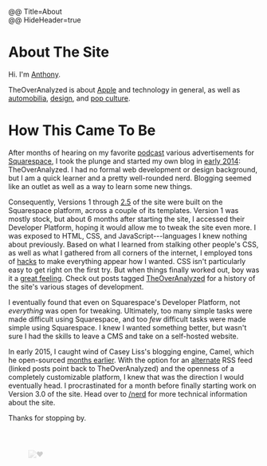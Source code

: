 @@ Title=About  
@@ HideHeader=true  

<style>
	figure.iphone img { margin-top: 3em }
	figure.iphone img { 
		opacity: 0.2;
		-webkit-filter: grayscale(1);
		transition: all 0.2s ease-in-out
	}
	
	.entry:hover figure.iphone img { 
		opacity: 1;
		-webkit-filter: grayscale(0)
	}
</style>

<h1 id="info">About The Site</h1>

Hi. I'm [Anthony][ant].

TheOverAnalyzed is about [Apple][theoveranalyzed] and technology in general, as well as [automobilia][theoveranalyzed 2], [design][theoveranalyzed 3], and [pop culture][theoveranalyzed 4].

<h1 id="howthiscametobe">How This Came To Be</h1>

After months of hearing on my favorite [podcast][atp] various advertisements for [Squarespace][ss], I took the plunge and started my own blog in [early 2014][ear]: TheOverAnalyzed. I had no formal web development or design background, but I am a quick learner and a pretty well-rounded nerd. Blogging seemed like an outlet as well as a way to learn some new things.

Consequently, Versions 1 through [2.5][instagram] of the site were built on the Squarespace platform, across a couple of its templates. Version 1 was mostly stock, but about 6 months after starting the site, I accessed their Developer Platform, hoping it would allow me to tweak the site even more. I was exposed to HTML, CSS, and JavaScript---languages I knew nothing about previously. Based on what I learned from stalking other people's CSS, as well as what I gathered from all corners of the internet, I employed tons of [hacks][hacks] to make everything appear how I wanted. CSS isn't particularly easy to get right on the first try. But when things finally worked out, boy was it a [great feeling][twitter]. Check out posts tagged [TheOverAnalyzed][toa] for a history of the site's various stages of development.

I eventually found that even on Squarespace's Developer Platform, not *everything* was open for tweaking. Ultimately, too many simple tasks were made difficult using Squarespace, and too *few* difficult tasks were made simple using Squarespace. I knew I wanted something better, but wasn't sure I had the skills to leave a CMS and take on a self-hosted website.

In early 2015, I caught wind of Casey Liss's blogging engine, Camel, which he open-sourced [months earlier][caseyliss]. With the option for an [alternate][rssa] RSS feed (linked posts point back to TheOverAnalyzed) and the openness of a completely customizable platform, I knew that was the direction I would eventually head. I procrastinated for a month before finally starting work on Version 3.0 of the site. Head over to [/nerd][nerd] for more technical information about the site.

Thanks for stopping by.
	
<figure class="iphone">
	<img src="http://d.pr/i/1d53F+" alt="❤️">
</figure>

[ant]: http://www.twitter.com/toniwonkanobi
[atp]: http://atp.fm
[caseyliss]: http://www.caseyliss.com/2014/5/2/camel-open-sourced
[ear]: https://twitter.com/TheOverAnalyzed/status/430233457029947392
[hacks]: /tags/Squarespace
[instagram]: https://instagram.com/p/2oFqCowLyD/?taken-by=theoveranalyzed
[nerd]: /nerd
[ss]: http://www.squarespace.com
[toa]: /tags/TheOverAnalyzed
[rssa]: /rss-alternate
[theoveranalyzed]: /tags/Apple
[theoveranalyzed 2]: /tags/cars
[theoveranalyzed 3]: /tags/design
[theoveranalyzed 4]: /tags/pop%20culture
[twitter]: https://twitter.com/caseyliss/status/601133285356531712